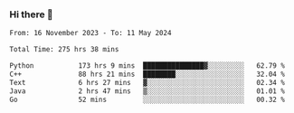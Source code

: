### Hi there 👋

<!--
**floyiac/floyiac** is a ✨ _special_ ✨ repository because its `README.md` (this file) appears on your GitHub profile.

Here are some ideas to get you started:

- 🔭 I’m currently working on ...
- 🌱 I’m currently learning ...
- 👯 I’m looking to collaborate on ...
- 🤔 I’m looking for help with ...
- 💬 Ask me about ...
- 📫 How to reach me: ...
- 😄 Pronouns: ...
- ⚡ Fun fact: ...
-->

<!--START_SECTION:waka-->

```txt
From: 16 November 2023 - To: 11 May 2024

Total Time: 275 hrs 38 mins

Python           173 hrs 9 mins  ███████████████▓░░░░░░░░░   62.79 %
C++              88 hrs 21 mins  ████████░░░░░░░░░░░░░░░░░   32.04 %
Text             6 hrs 27 mins   ▓░░░░░░░░░░░░░░░░░░░░░░░░   02.34 %
Java             2 hrs 47 mins   ▒░░░░░░░░░░░░░░░░░░░░░░░░   01.01 %
Go               52 mins         ░░░░░░░░░░░░░░░░░░░░░░░░░   00.32 %
```

<!--END_SECTION:waka-->
